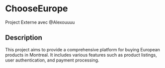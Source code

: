 # ChooseEurope
Project Externe avec @Alexouuuu

## Description
This project aims to provide a comprehensive platform for buying European products in Montreal. It includes various features such as product listings, user authentication, and payment processing.
